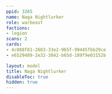```yaml
---
ppid: 3265
name: Naga Nightlurker
role: warbeast
factions:
- legion
scans: 2
cards:
- 4c088f81-2683-33e2-965f-99445fbb29ce
- e6529489-2e32-3842-b65d-189f9e03152b

layout: model
title: Naga Nightlurker
disableToc: true
hidden: true
---
```

